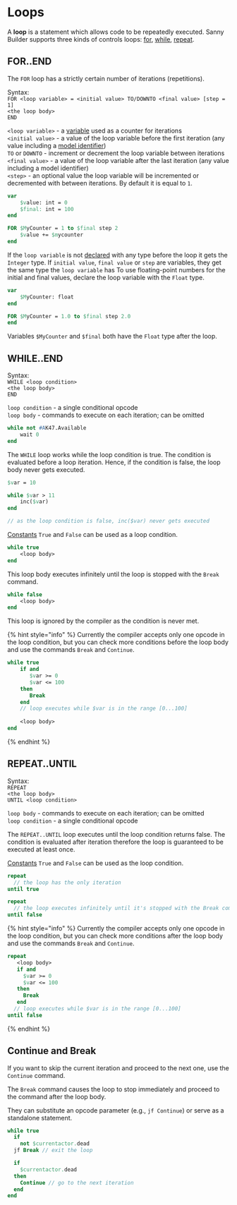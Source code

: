 # Loops

A **loop** is a statement which allows code to be repeatedly executed. Sanny Builder supports three kinds of controls loops: [for](loops.md#for-end), [while](loops.md#while-end), [repeat](loops.md#repeat-until).

## FOR..END

The `FOR` loop has a strictly certain number of iterations (repetitions).

Syntax:\
`FOR <loop variable> = <initial value> TO/DOWNTO <final value> [step = 1]`\
&#x20; `<the loop body>`\
`END`

`<loop variable>` - a [variable](../data-types/variables.md) used as a counter for iterations\
`<initial value>` - a value of the loop variable before the first iteration (any value including a [model identifier](../data-types/#model-names))\
`TO` or `DOWNTO` - increment or decrement the loop variable between iterations\
`<final value>` - a value of the loop variable after the last iteration (any value including a model identifier)\
`<step>` - an optional value the loop variable will be incremented or decremented with between iterations. By default it is equal to `1`.

```pascal
var
    $value: int = 0
    $final: int = 100
end

FOR $MyCounter = 1 to $final step 2
    $value += $mycounter
end
```

If the `loop variable` is not [declared](../data-types/variables.md#var-end-construct) with any type before the loop it gets the `Integer` type. If  `initial value`, `final value` or `step` are variables, they get the same type the `loop variable` has To use floating-point numbers for the initial and final values, declare the loop variable with the `Float` type.

```pascal
var
    $MyCounter: float
end

FOR $MyCounter = 1.0 to $final step 2.0
end
```

Variables `$MyCounter` and `$final` both have the `Float` type after the loop.

## WHILE..END

Syntax:\
`WHILE <loop condition>`\
&#x20; `<the loop body>`\
`END`

`loop condition` - a single conditional opcode\
`loop body` - commands to execute on each iteration; can be omitted

```pascal
while not #AK47.Available
    wait 0
end
```

The `WHILE` loop works while the loop condition is true. The condition is evaluated before a loop iteration. Hence, if the condition is false, the loop body never gets executed.

```pascal
$var = 10

while $var > 11
    inc($var)
end

// as the loop condition is false, inc($var) never gets executed
```

[Constants](../data-types/constants.md) `True` and `False` can be used as a loop condition.

```pascal
while true
    <loop body>
end
```

This loop body executes infinitely until the loop is stopped with the `Break` command.

```pascal
while false
    <loop body>
end
```

This loop is ignored by the compiler as the condition is never met.

{% hint style="info" %}
Currently the compiler accepts only one opcode in the loop condition, but you can check more conditions before the loop body and use the commands `Break` and `Continue`.

```pascal
while true
    if and
       $var >= 0
       $var <= 100
    then
       Break
    end
    // loop executes while $var is in the range [0...100]
      
    <loop body>
end
```
{% endhint %}

## REPEAT..UNTIL

Syntax:\
`REPEAT`\
&#x20; `<the loop body>`\
`UNTIL <loop condition>`

`loop body` - commands to execute on each iteration; can be omitted\
`loop condition` - a single conditional opcode

The `REPEAT..UNTIL` loop executes until the loop condition returns false. The condition is evaluated after iteration therefore the loop is guaranteed to be executed at least once.

[Constants](../data-types/constants.md) `True` and `False` can be used as the loop condition.

```pascal
repeat
  // the loop has the only iteration
until true 
```

```pascal
repeat
  // the loop executes infinitely until it's stopped with the Break command
until false
```

{% hint style="info" %}
Currently the compiler accepts only one opcode in the loop condition, but you can check more conditions after the loop body and use the commands `Break` and `Continue`.

```pascal
repeat  
   <loop body>
   if and
     $var >= 0
     $var <= 100
   then
     Break
   end
  // loop executes while $var is in the range [0...100]      
until false
```
{% endhint %}

## Continue and Break

If you want to skip the current iteration and proceed to the next one, use the `Continue` command.&#x20;

The `Break` command causes the loop to stop immediately and proceed to the command after the loop body.

They can substitute an opcode parameter (e.g., `jf Continue`) or serve as a standalone statement.

```pascal
while true
  if
    not $currentactor.dead
  jf Break // exit the loop

  if
    $currentactor.dead
  then
    Continue // go to the next iteration
  end
end
```
